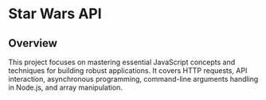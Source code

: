 # Star Wars API

## Overview

This project focuses on mastering essential JavaScript concepts and techniques for building robust applications. It covers HTTP requests, API interaction, asynchronous programming, command-line arguments handling in Node.js, and array manipulation.
